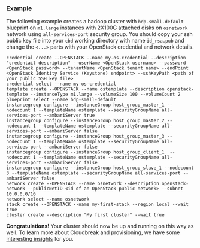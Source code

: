 ### Example

The following example creates a hadoop cluster with `hdp-small-default` blueprint on `m1.large` instances with 2X100G
 attached disks on `osnetwork` network using `all-services-port` security group. You should copy your ssh public key 
 file into your `cbd` working directory with name `id_rsa.pub` and change the `<...>` parts with your OpenStack 
 credential and network details.

```
credential create --OPENSTACK --name my-os-credential --description "credentail description" --userName <OpenStack username> --password <OpenStack password> --tenantName <OpenStack tenant name> --endPoint <OpenStack Identity Service (Keystone) endpoint> --sshKeyPath <path of your public SSH key file>
credential select --name my-os-credential
template create --OPENSTACK --name ostemplate --description openstack-template --instanceType m1.large --volumeSize 100 --volumeCount 2
blueprint select --name hdp-small-default
instancegroup configure --instanceGroup host_group_master_1 --nodecount 1 --templateName ostemplate --securityGroupName all-services-port --ambariServer true
instancegroup configure --instanceGroup host_group_master_2 --nodecount 1 --templateName ostemplate --securityGroupName all-services-port --ambariServer false
instancegroup configure --instanceGroup host_group_master_3 --nodecount 1 --templateName ostemplate --securityGroupName all-services-port --ambariServer false
instancegroup configure --instanceGroup host_group_client_1  --nodecount 1 --templateName ostemplate --securityGroupName all-services-port --ambariServer false
instancegroup configure --instanceGroup host_group_slave_1 --nodecount 3 --templateName ostemplate --securityGroupName all-services-port --ambariServer false
network create --OPENSTACK --name osnetwork --description openstack-network --publicNetID <id of an OpenStack public network> --subnet 10.0.0.0/16
network select --name osnetwork
stack create --OPENSTACK --name my-first-stack --region local --wait true
cluster create --description "My first cluster" --wait true
```

**Congratulations!** Your cluster should now be up and running on this way as well. To learn more about Cloudbreak and 
provisioning, we have some [interesting insights](operations.md) for you.

